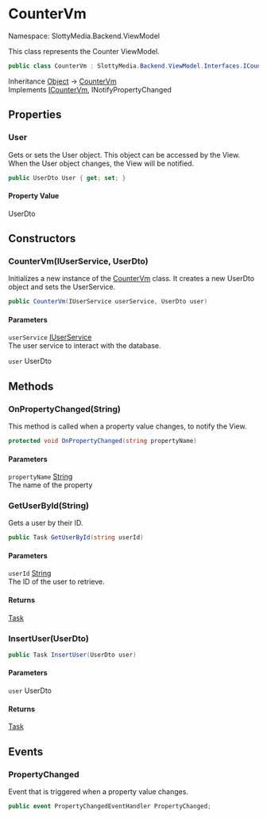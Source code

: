 # CounterVm

Namespace: SlottyMedia.Backend.ViewModel

This class represents the Counter ViewModel.

```csharp
public class CounterVm : SlottyMedia.Backend.ViewModel.Interfaces.ICounterVm, System.ComponentModel.INotifyPropertyChanged
```

Inheritance [Object](https://docs.microsoft.com/en-us/dotnet/api/system.object) → [CounterVm](./slottymedia.backend.viewmodel.countervm.md)<br>
Implements [ICounterVm](./slottymedia.backend.viewmodel.interfaces.icountervm.md), INotifyPropertyChanged

## Properties

### **User**

Gets or sets the User object. This object can be accessed by the View. When the User object changes, the View will be notified.

```csharp
public UserDto User { get; set; }
```

#### Property Value

UserDto<br>

## Constructors

### **CounterVm(IUserService, UserDto)**

Initializes a new instance of the [CounterVm](./slottymedia.backend.viewmodel.countervm.md) class. It creates a new UserDto object and sets the UserService.

```csharp
public CounterVm(IUserService userService, UserDto user)
```

#### Parameters

`userService` [IUserService](./slottymedia.backend.services.interfaces.iuserservice.md)<br>
The user service to interact with the database.

`user` UserDto<br>

## Methods

### **OnPropertyChanged(String)**

This method is called when a property value changes, to notify the View.

```csharp
protected void OnPropertyChanged(string propertyName)
```

#### Parameters

`propertyName` [String](https://docs.microsoft.com/en-us/dotnet/api/system.string)<br>
The name of the property

### **GetUserById(String)**

Gets a user by their ID.

```csharp
public Task GetUserById(string userId)
```

#### Parameters

`userId` [String](https://docs.microsoft.com/en-us/dotnet/api/system.string)<br>
The ID of the user to retrieve.

#### Returns

[Task](https://docs.microsoft.com/en-us/dotnet/api/system.threading.tasks.task)<br>

### **InsertUser(UserDto)**

```csharp
public Task InsertUser(UserDto user)
```

#### Parameters

`user` UserDto<br>

#### Returns

[Task](https://docs.microsoft.com/en-us/dotnet/api/system.threading.tasks.task)<br>

## Events

### **PropertyChanged**

Event that is triggered when a property value changes.

```csharp
public event PropertyChangedEventHandler PropertyChanged;
```

